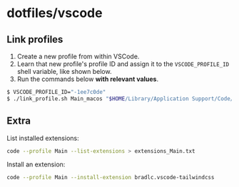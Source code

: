 # dotfiles/vscode

## Link profiles

1. Create a new profile from within VSCode.
2. Learn that new profile's profile ID and assign it to the `VSCODE_PROFILE_ID` shell variable, like shown below.
3. Run the commands below **with relevant values**.

```sh
$ VSCODE_PROFILE_ID="-1ee7c0de"
$ ./link_profile.sh Main_macos "$HOME/Library/Application Support/Code/User/profiles/$VSCODE_PROFILE_ID"
```

## Extra

List installed extensions:

```sh
code --profile Main --list-extensions > extensions_Main.txt
```

Install an extension:

```sh
code --profile Main --install-extension bradlc.vscode-tailwindcss
```
